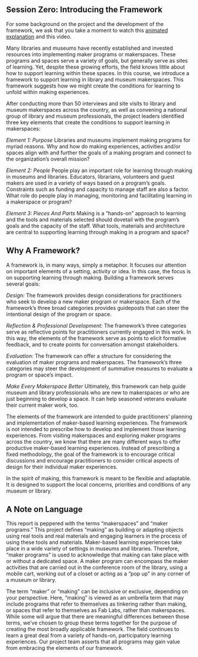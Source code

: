 ## Session Zero: Introducing the Framework

For some background on the project and the development of the framework, we ask that you take a moment to watch this [animated explanation](https://drive.google.com/open?id=0Byq8c7qHfLKYM2ZUQmhfRTA3eG8) and this video. 

Many libraries and museums have recently established and invested resources into implementing maker programs or makerspaces. These programs and spaces serve a variety of goals, but generally serve as sites of learning. Yet, despite these growing efforts, the field knows little about how to support learning within these spaces. In this course, we introduce a framework to support learning in library and museum makerspaces. This framework suggests how we might create the conditions for learning to unfold within making experiences.

After conducting more than 50 interviews and site visits to library and museum makerspaces across the country, as well as convening a national group of library and museum professionals, the project leaders identified three key elements that create the conditions to support learning in makerspaces:


*Element 1: Purpose*
Libraries and museums implement making programs for myriad reasons. Why and how do making experiences, activities and/or spaces align with and further the goals of a making program and connect to the organization’s overall mission?
 
*Element 2: People*
People play an important role for learning through making in museums and libraries. Educators, librarians, volunteers and guest makers are used in a variety of ways based on a program’s goals. Constraints such as funding and capacity to manage staff are also a factor. What role do people play in managing, monitoring and facilitating learning in a makerspace or program?
 
*Element 3: Pieces And Parts*
Making is a “hands-on” approach to learning and the tools and materials selected should dovetail with the program’s goals and the capacity of the staff. What tools, materials and architecture are central to supporting learning through making in a program and space?

## Why A Framework?
A framework is, in many ways, simply a metaphor. It focuses our attention on important elements of a setting, activity or idea. In this case, the focus is on supporting learning through making. Building a framework serves several goals:
 
*Design:*  The framework provides design considerations for practitioners who seek to develop a new maker program or makerspace. Each of the framework’s three broad categories provides guideposts that can steer the intentional design of the program or space.
 
*Reflection & Professional Development:*  The framework’s three categories serve as reflective points for practitioners currently engaged in this work. In this way, the elements of the framework serve as points to elicit formative feedback, and to create points for conversation amongst stakeholders.
 
*Evaluation:*  The framework can offer a structure for considering the evaluation of maker programs and makerspaces. The framework’s three categories may steer the development of summative measures to evaluate a program or space’s impact.

*Make Every Makerspace Better*
Ultimately, this framework can help guide museum and library professionals who are new to makerspaces or who are just beginning to develop a space. It can help seasoned veterans evaluate their current maker work, too.
 
The elements of the framework are intended to guide practitioners’ planning and implementation of maker-based learning experiences. The framework is not intended to prescribe how to develop and implement those learning experiences. From visiting makerspaces and exploring maker programs across the country, we know that there are many different ways to offer productive maker-based learning experiences. Instead of prescribing a fixed methodology, the goal of the framework is to encourage critical discussions and encourage practitioners to consider critical aspects of design for their individual maker experiences.
 
In the spirit of making, this framework is meant to be flexible and adaptable. It is designed to support the local concerns, priorities and conditions of any museum or library. 

## A Note on Language
This report is peppered with the terms “makerspaces” and “maker programs.” This project defines “making” as building or adapting objects using real tools and real materials and engaging  learners in the process of using these tools and materials. Maker-based learning experiences take place in a wide variety of settings in museums and libraries. Therefore, “maker programs” is used to acknowledge that making can take place with or without a dedicated space. A maker program can encompass the maker activities that are carried out in the conference room of the library, using a mobile cart, working out of a closet or acting as a “pop up” in any corner of a museum or library. 
 
The term “maker” or “making” can be inclusive or exclusive, depending on your perspective. Here, “making” is viewed as an umbrella term that may include programs that refer to themselves as tinkering rather than making, or spaces that refer to themselves as Fab Labs, rather than makerspaces. While some will argue that there are meaningful differences between those terms, we’ve chosen to group these terms together for the purpose of creating the most broadly applicable framework. The field continues to learn a great deal from a variety of hands-on, participatory learning experiences. Our project team asserts that all programs may gain value from embracing the elements of our framework.
